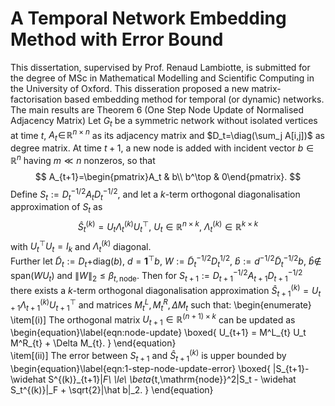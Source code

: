 # A Temporal Network Embedding Method with Error Bound
This dissertation, supervised by Prof. Renaud Lambiotte, is submitted for the degree of MSc in Mathematical Modelling and Scientific Computing in the University of Oxford. This disseration proposed a new matrix-factorisation based embedding method for temporal (or dynamic) networks. The main results are 
 Theorem 6 (One Step Node Update of Normalised Adjacency Matrix)
	Let $G_t$ be a symmetric network without isolated vertices at time $t$,
	$A_t\!\in\!\mathbb{R}^{n\times n}$ as its adjacency matrix and
	$D_t=\diag(\sum_j A[i,j])$ as degree matrix. At time $t+1$, a new node is added with incident
	vector $b\in\mathbb{R}^n$ having $m \ll n$ nonzeros, so that
	$$
	A_{t+1}=\begin{pmatrix}A_t & b\\ b^\top & 0\end{pmatrix}.
	$$
	Define $S_t:=D_t^{-1/2}A_tD_t^{-1/2}$, and let a $k$-term orthogonal diagonalisation  approximation of $S_t$ as 
  $$
	\widehat{S}_t^{(k)} = U_t\Lambda_t^{(k)}U_t^\top,\ U_t\in \mathbb{R}^{n\times k},\ \Lambda_t^{(k)} \in \mathbb{R}^{k\times k}
	$$
	with $U_t^\top U_t=I_k$ and $\Lambda_t^{(k)}$ diagonal. 	
	Further let $\tilde D_t:=D_t+$diag$(b)$, $d=\mathbf{1}^\top b$, $W:=\tilde D_t^{-1/2}D_t^{1/2}$, $\hat b:= d^{-1/2}\tilde D_t^{-1/2}b$, $\hat b\not\in$ span$(WU_t)$ and $\|W\|_2 \le \beta_{t,\mathrm{node}}$.
	Then for $S_{t+1}:=D_{t+1}^{-1/2}A_{t+1}D_{t+1}^{-1/2}$ there exists a $k$-term
	orthogonal diagonalisation approximation $\widehat S^{(k)}_{t+1} = U_{t+1}\Lambda_{t+1}^{(k)} U_{t+1}^\top$ and matrices
	$M^L_{t},M^R_{t},\Delta M_{t}$ such that:
	\begin{enumerate}
		\item[(i)]
		The orthogonal matrix $U_{t+1}\in\mathbb{R}^{(n+1)\times k}$ can be updated as
		\begin{equation}\label{eqn:node-update}
			\boxed{
				U_{t+1} = M^L_{t} U_t M^R_{t} + \Delta M_{t}.
			}
		\end{equation}			
		\item[(ii)] The error between $S_{t+1}$ and $\widehat S^{(k)}_{t+1}$ is upper bounded by 
		\begin{equation}\label{eqn:1-step-node-update-error}
			\boxed{
				\|S_{t+1}-\widehat S^{(k)}_{t+1}\|_F\ \le\ \beta_{t,\mathrm{node}}^2\|S_t - \widehat S_t^{(k)}\|_F + \sqrt{2}\|\hat b\|_2.
			}
		\end{equation}
